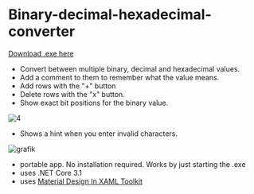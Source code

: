 # Binary-decimal-hexadecimal-converter

[Download .exe here](https://github.com/Taschenbuch/Binary-decimal-hexadecimal-converter/releases)
 
- Convert between multiple binary, decimal and hexadecimal values. 
- Add a comment to them to remember what the value means.
- Add rows with the "+" button 
- Delete rows with the "x" button. 
- Show exact bit positions for the binary value.


![4](https://user-images.githubusercontent.com/43114787/75397946-884b6e80-58f8-11ea-9e57-4be08ac999fb.gif)

- Shows a hint when you enter invalid characters.

![grafik](https://user-images.githubusercontent.com/43114787/74632776-703d5780-5160-11ea-8860-413213f44448.png)

- portable app. No installation required. Works by just starting the .exe
- uses .NET Core 3.1
- uses [Material Design In XAML Toolkit](https://github.com/ButchersBoy/MaterialDesignInXamlToolkit)
